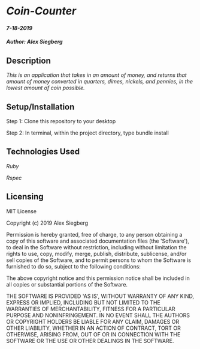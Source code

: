 # _Coin-Counter_

#### _7-18-2019_

#### _Author: Alex Siegberg_

## Description

_This is an application that takes in an amount of money, and returns that amount of money converted in quarters, dimes, nickels, and pennies, in the lowest amount of coin possible._

## Setup/Installation

Step 1: Clone this repository to your desktop

Step 2: In terminal, within the project directory, type bundle install

## Technologies Used

_Ruby_

_Rspec_

## Licensing

MIT License

Copyright (c) 2019 Alex Siegberg

Permission is hereby granted, free of charge, to any person obtaining a copy
of this software and associated documentation files (the 'Software'), to deal
in the Software without restriction, including without limitation the rights
to use, copy, modify, merge, publish, distribute, sublicense, and/or sell
copies of the Software, and to permit persons to whom the Software is
furnished to do so, subject to the following conditions:

The above copyright notice and this permission notice shall be included in all
copies or substantial portions of the Software.

THE SOFTWARE IS PROVIDED 'AS IS', WITHOUT WARRANTY OF ANY KIND, EXPRESS OR
IMPLIED, INCLUDING BUT NOT LIMITED TO THE WARRANTIES OF MERCHANTABILITY,
FITNESS FOR A PARTICULAR PURPOSE AND NONINFRINGEMENT. IN NO EVENT SHALL THE
AUTHORS OR COPYRIGHT HOLDERS BE LIABLE FOR ANY CLAIM, DAMAGES OR OTHER
LIABILITY, WHETHER IN AN ACTION OF CONTRACT, TORT OR OTHERWISE, ARISING FROM,
OUT OF OR IN CONNECTION WITH THE SOFTWARE OR THE USE OR OTHER DEALINGS IN THE
SOFTWARE.
